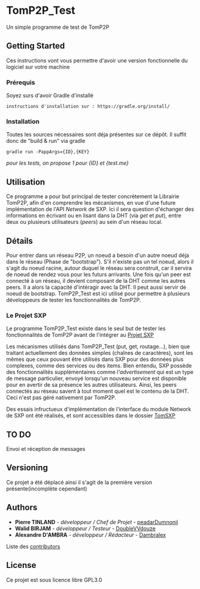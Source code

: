 # TomP2P_Test

Un simple programme de test de TomP2P

## Getting Started

Ces instructions vont vous permettre d'avoir une version fonctionnelle du logiciel sur votre machine

### Prérequis

Soyez surs d'avoir Gradle d'installé

```
instructions d'installation sur : https://gradle.org/install/
```

### Installation

Toutes les sources nécessaires sont déja présentes sur ce dépôt. Il suffit donc de "build & run" via gradle

```
gradle run -PappArgs={ID},{KEY}
```
*pour les tests, on propose 1 pour {ID} et {test.me}*

## Utilisation

Ce programme a pour but principal de tester concrètement la Librairie TomP2P, afin d'en comprendre les mécanismes, en vue d'une future implémentation de l'API *Network* de SXP.
Ici il sera question d'échanger des informations en écrivant ou en lisant dans la DHT (via *get* et *put*), entre deux ou plusieurs utilisateurs (*peers*) au sein d'un réseau local.

## Détails

Pour entrer dans un réseau P2P, un noeud a besoin d'un autre noeud déja dans le réseau (Phase de "bootstrap"). S'il n'existe pas un tel noeud, alors il s'agit du noeud racine, autour duquel le réseau sera construit, car il servira de noeud de rendez vous pour les futurs arrivants.
Une fois qu'un peer est connecté à un réseau, il devient composant de la DHT comme les autres peers.
Il a alors la capacité d'intéragir avec la DHT. Il peut aussi servir de noeud de bootstrap.
TomP2P_Test est ici utilisé pour permettre à plusieurs développeurs de tester les fonctionnalités de TomP2P.

### Le Projet SXP
Le programme TomP2P_Test existe dans le seul but de tester les fonctionnalités de TomP2P avant de l'intégrer au [Projet SXP](https://github.com/pja35/SXP)

Les mécanismes utilisés dans TomP2P_Test (put, get, routage...), bien que traitant actuellement des données simples (chaînes de caractères), sont les mêmes que ceux pouvant être utilisés dans SXP pour des données plus complexes, comme des services ou des items. Bien entendu, SXP possède des fonctionnalités supplémentaires comme *l'advertisement* qui est un type de message particulier, envoyé lorsqu'un nouveau service est disponible pour en avertir de sa présence les autres utilisateurs. Ainsi, les peers connectés au réseau savent à tout moment quel est le contenu de la DHT. Ceci n'est pas géré nativement par TomP2P.

Des essais infructueux d'implémentation de l'interface du module Network de SXP ont été réalisés, et sont accessibles dans le dossier [TomSXP](https://github.com/dambralex/TomP2P_Test/tree/master/TomSXP)

## TO DO  

Envoi et réception de messages

## Versioning

Ce projet a été déplacé ainsi il s'agit de la première version présente(incomplète cependant)

## Authors

* **Pierre TINLAND** - *développeur / Chef de Projet* - [peadarDumnonii](https://github.com/peadarDumnonii)
* **Walid BIRJAM** - *développeur / Testeur* - [DoubleVVdouze](https://github.com/DoubleVVdouze)
* **Alexandre D'AMBRA** - *développeur / Rédacteur* - [Dambralex](https://github.com/Dambralex)

Liste des [contributors](https://github.com/your/project/contributors)

## License

Ce projet est sous licence libre GPL3.0
